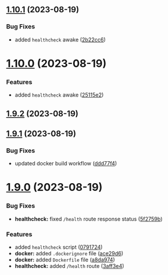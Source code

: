 ## [1.10.1](https://github.com/ghoshRitesh12/aniwatch-api/compare/v1.10.0...v1.10.1) (2023-08-19)


### Bug Fixes

* added `healthcheck` awake ([2b22cc6](https://github.com/ghoshRitesh12/aniwatch-api/commit/2b22cc641e30633908cddd625b0695047602e68c))



# [1.10.0](https://github.com/ghoshRitesh12/aniwatch-api/compare/v1.9.2...v1.10.0) (2023-08-19)


### Features

* added `healthcheck` awake ([25115e2](https://github.com/ghoshRitesh12/aniwatch-api/commit/25115e22892d20afa33bf28da347f895a95dd65e))



## [1.9.2](https://github.com/ghoshRitesh12/aniwatch-api/compare/v1.9.1...v1.9.2) (2023-08-19)



## [1.9.1](https://github.com/ghoshRitesh12/aniwatch-api/compare/v1.9.0...v1.9.1) (2023-08-19)


### Bug Fixes

* updated docker build workflow ([ddd77f4](https://github.com/ghoshRitesh12/aniwatch-api/commit/ddd77f42aeae90133caa585051c398bf5b9fb1b0))



# [1.9.0](https://github.com/ghoshRitesh12/aniwatch-api/compare/v1.8.0...v1.9.0) (2023-08-19)


### Bug Fixes

* **healthcheck:** fixed `/health` route response status ([5f2759b](https://github.com/ghoshRitesh12/aniwatch-api/commit/5f2759baf6f68d8831aad126e903bf0a6b44235a))


### Features

* added `healthcheck` script ([0791724](https://github.com/ghoshRitesh12/aniwatch-api/commit/0791724a9fa4e73d28867acaafe59d466be1fa4a))
* **docker:** added `.dockerignore` file ([ace29d6](https://github.com/ghoshRitesh12/aniwatch-api/commit/ace29d6c2bdbdb756ae2ed674e0e817f0aa0be5e))
* **docker:** added `Dockerfile` file ([a8da974](https://github.com/ghoshRitesh12/aniwatch-api/commit/a8da9745229c40fb7ca77a719f9da9809228bedf))
* **healthcheck:** added `/health` route ([3aff3e4](https://github.com/ghoshRitesh12/aniwatch-api/commit/3aff3e4a7d8efdc55fcbcb89d29f45ce48fd2e0d))



